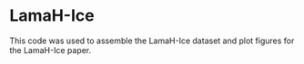 # LamaH-Ice
This code was used to assemble the LamaH-Ice dataset and plot figures for the LamaH-Ice paper.
